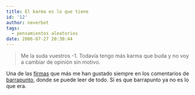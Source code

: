 ```yaml
---
title: El karma es lo que tiene
id: '12'
author: neverbot
tags:
  - pensamientos aleatorios
date: 2006-07-27 20:30:44
---
```


> Me la suda vuestros -1. Todavía tengo más karma que buda y no voy a cambiar de opinión sin motivo.

Una de las [firmas](http://barrapunto.com/~Dan%20Netwalker/) que más me han gustado siempre en los comentarios de [barrapunto](http://barrapunto.com/), donde se puede leer de todo. Si es que barrapunto ya no es lo que era.
